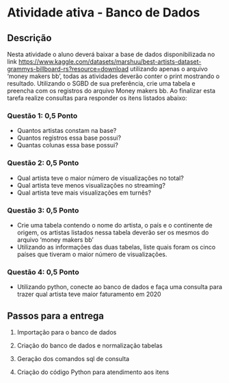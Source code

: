 # Atividade ativa - Banco de Dados

## Descrição

Nesta atividade o aluno deverá baixar a base de dados disponibilizada no link https://www.kaggle.com/datasets/marshuu/best-artists-dataset-grammys-billboard-rs?resource=download utilizando apenas o arquivo ‘money makers bb’, todas as atividades deverão conter o print mostrando o resultado. Utilizando o SGBD de sua preferência, crie uma tabela e preencha com os registros do arquivo Money makers bb. Ao finalizar esta tarefa realize consultas para responder os itens listados abaixo:

### Questão 1: 0,5 Ponto 
 - Quantos artistas constam na base? 
 - Quantos registros essa base possui? 
 - Quantas colunas essa base possui?

### Questão 2: 0,5 Ponto
 - Qual artista teve o maior número de visualizações no total? 
 - Qual artista teve menos visualizações no streaming? 
 - Qual artista teve mais visualizações em turnês?

### Questão 3: 0,5 Ponto
 - Crie uma tabela contendo o nome do artista, o país e o continente de origem, os artistas listados nessa tabela deverão ser os mesmos do arquivo ‘money makers bb’ 
 - Utilizando as informações das duas tabelas, liste quais foram os cinco países que tiveram o maior número de visualizações.

### Questão 4: 0,5 Ponto
 - Utilizando python, conecte ao banco de dados e faça uma consulta para trazer qual artista teve maior faturamento em 2020

## Passos para a entrega

1. Importação para o banco de dados

2. Criação do banco de dados e normalização tabelas

3. Geração dos comandos sql de consulta

4. Criação do código Python para atendimento aos itens 
